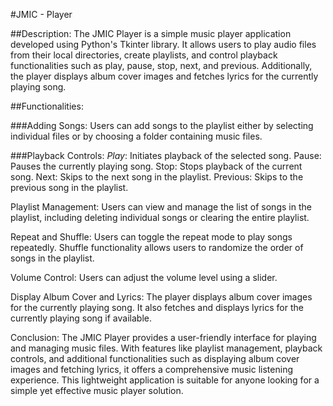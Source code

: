#JMIC - Player

##Description:
The JMIC Player is a simple music player application developed using Python's Tkinter library. 
It allows users to play audio files from their local directories, create playlists, and control
playback functionalities such as play, pause, stop, next, and previous. Additionally, the player
displays album cover images and fetches lyrics for the currently playing song.


##Functionalities:

###Adding Songs:
Users can add songs to the playlist either by selecting individual files or
by choosing a folder containing music files.

###Playback Controls:
*Play*: Initiates playback of the selected song.
Pause: Pauses the currently playing song.
Stop: Stops playback of the current song.
Next: Skips to the next song in the playlist.
Previous: Skips to the previous song in the playlist.

Playlist Management:
Users can view and manage the list of songs in the playlist, 
including deleting individual songs or clearing the entire playlist.

Repeat and Shuffle:
Users can toggle the repeat mode to play songs repeatedly.
Shuffle functionality allows users to randomize the order of songs 
in the playlist.

Volume Control:
Users can adjust the volume level using a slider.

Display Album Cover and Lyrics:
The player displays album cover images for the currently playing song.
It also fetches and displays lyrics for the currently playing song if available.


Conclusion:
The JMIC Player provides a user-friendly interface for playing and managing music files. 
With features like playlist management, playback controls, and additional functionalities 
such as displaying album cover images and fetching lyrics, it offers a comprehensive music 
listening experience. This lightweight application is suitable for anyone looking for a 
simple yet effective music player solution.